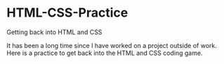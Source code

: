 # HTML-CSS-Practice
Getting back into HTML and CSS

It has been a long time since I have worked on a project outside of work. Here is a practice to get back into the HTML and CSS coding game.
